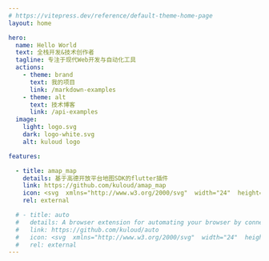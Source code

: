 ```yaml
---
# https://vitepress.dev/reference/default-theme-home-page
layout: home

hero:
  name: Hello World
  text: 全栈开发&技术创作者
  tagline: 专注于现代Web开发与自动化工具
  actions:
    - theme: brand
      text: 我的项目
      link: /markdown-examples
    - theme: alt
      text: 技术博客
      link: /api-examples
  image:
    light: logo.svg
    dark: logo-white.svg
    alt: kuloud logo

features:

  - title: amap_map
    details: 基于高德开放平台地图SDK的flutter插件
    link: https://github.com/kuloud/amap_map
    icon: <svg  xmlns="http://www.w3.org/2000/svg"  width="24"  height="24"  viewBox="0 0 24 24"  fill="none"  stroke="currentColor"  stroke-width="2"  stroke-linecap="round"  stroke-linejoin="round"  class="icon icon-tabler icons-tabler-outline icon-tabler-map"><path stroke="none" d="M0 0h24v24H0z" fill="none"/><path d="M3 7l6 -3l6 3l6 -3v13l-6 3l-6 -3l-6 3v-13" /><path d="M9 4v13" /><path d="M15 7v13" /></svg>
    rel: external

  # - title: auto
  #   details: A browser extension for automating your browser by connecting blocks
  #   link: https://github.com/kuloud/auto
  #   icon: <svg  xmlns="http://www.w3.org/2000/svg"  width="24"  height="24"  viewBox="0 0 24 24"  fill="none"  stroke="currentColor"  stroke-width="2"  stroke-linecap="round"  stroke-linejoin="round"  class="icon icon-tabler icons-tabler-outline icon-tabler-puzzle"><path stroke="none" d="M0 0h24v24H0z" fill="none"/><path d="M4 7h3a1 1 0 0 0 1 -1v-1a2 2 0 0 1 4 0v1a1 1 0 0 0 1 1h3a1 1 0 0 1 1 1v3a1 1 0 0 0 1 1h1a2 2 0 0 1 0 4h-1a1 1 0 0 0 -1 1v3a1 1 0 0 1 -1 1h-3a1 1 0 0 1 -1 -1v-1a2 2 0 0 0 -4 0v1a1 1 0 0 1 -1 1h-3a1 1 0 0 1 -1 -1v-3a1 1 0 0 1 1 -1h1a2 2 0 0 0 0 -4h-1a1 1 0 0 1 -1 -1v-3a1 1 0 0 1 1 -1" /></svg>
  #   rel: external
---
```

